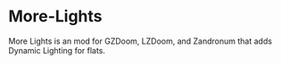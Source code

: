 # More-Lights
More Lights is an mod for GZDoom, LZDoom, and Zandronum that adds Dynamic Lighting for flats. 
